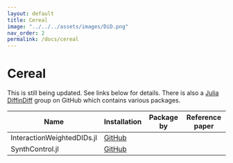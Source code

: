 ```yaml
---
layout: default
title: Cereal
image: "../../../assets/images/DiD.png"
nav_order: 2
permalink: /docs/cereal
---
```


# Cereal

This is still being updated. See links below for details. There is also a [Julia DiffinDiff](https://github.com/JuliaDiffinDiffs) group on GitHub which contains various packages.


| Name | Installation |  Package by | Reference paper |
| --- | --- | --- |   --- |
| InteractionWeightedDIDs.jl  | [GitHub](https://github.com/JuliaDiffinDiffs/InteractionWeightedDIDs.jl)   |    |    |
| SynthControl.jl  | [GitHub](https://github.com/nilshg/SynthControl.jl)   |    |    |



